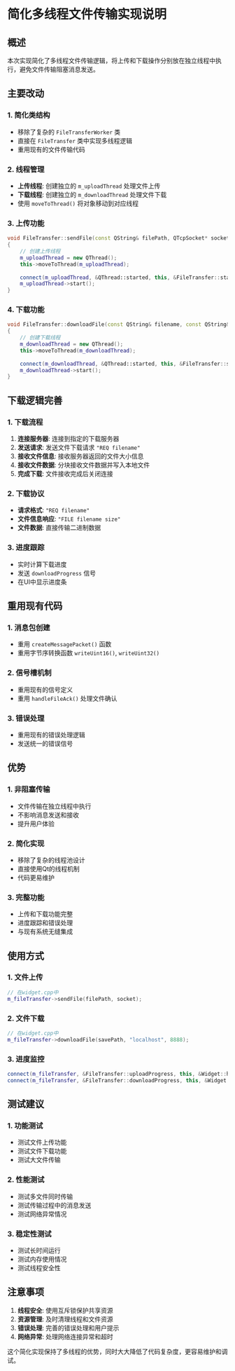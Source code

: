 # 简化多线程文件传输实现说明

## 概述
本次实现简化了多线程文件传输逻辑，将上传和下载操作分别放在独立线程中执行，避免文件传输阻塞消息发送。

## 主要改动

### 1. 简化类结构
- 移除了复杂的 `FileTransferWorker` 类
- 直接在 `FileTransfer` 类中实现多线程逻辑
- 重用现有的文件传输代码

### 2. 线程管理
- **上传线程**: 创建独立的 `m_uploadThread` 处理文件上传
- **下载线程**: 创建独立的 `m_downloadThread` 处理文件下载
- 使用 `moveToThread()` 将对象移动到对应线程

### 3. 上传功能
```cpp
void FileTransfer::sendFile(const QString& filePath, QTcpSocket* socket)
{
    // 创建上传线程
    m_uploadThread = new QThread();
    this->moveToThread(m_uploadThread);
    
    connect(m_uploadThread, &QThread::started, this, &FileTransfer::startUploadInThread);
    m_uploadThread->start();
}
```

### 4. 下载功能
```cpp
void FileTransfer::downloadFile(const QString& filename, const QString& host, quint16 port)
{
    // 创建下载线程
    m_downloadThread = new QThread();
    this->moveToThread(m_downloadThread);
    
    connect(m_downloadThread, &QThread::started, this, &FileTransfer::startDownloadInThread);
    m_downloadThread->start();
}
```

## 下载逻辑完善

### 1. 下载流程
1. **连接服务器**: 连接到指定的下载服务器
2. **发送请求**: 发送文件下载请求 `"REQ filename"`
3. **接收文件信息**: 接收服务器返回的文件大小信息
4. **接收文件数据**: 分块接收文件数据并写入本地文件
5. **完成下载**: 文件接收完成后关闭连接

### 2. 下载协议
- **请求格式**: `"REQ filename"`
- **文件信息响应**: `"FILE filename size"`
- **文件数据**: 直接传输二进制数据

### 3. 进度跟踪
- 实时计算下载进度
- 发送 `downloadProgress` 信号
- 在UI中显示进度条

## 重用现有代码

### 1. 消息包创建
- 重用 `createMessagePacket()` 函数
- 重用字节序转换函数 `writeUint16()`, `writeUint32()`

### 2. 信号槽机制
- 重用现有的信号定义
- 重用 `handleFileAck()` 处理文件确认

### 3. 错误处理
- 重用现有的错误处理逻辑
- 发送统一的错误信号

## 优势

### 1. 非阻塞传输
- 文件传输在独立线程中执行
- 不影响消息发送和接收
- 提升用户体验

### 2. 简化实现
- 移除了复杂的线程池设计
- 直接使用Qt的线程机制
- 代码更易维护

### 3. 完整功能
- 上传和下载功能完整
- 进度跟踪和错误处理
- 与现有系统无缝集成

## 使用方式

### 1. 文件上传
```cpp
// 在widget.cpp中
m_fileTransfer->sendFile(filePath, socket);
```

### 2. 文件下载
```cpp
// 在widget.cpp中
m_fileTransfer->downloadFile(savePath, "localhost", 8888);
```

### 3. 进度监控
```cpp
connect(m_fileTransfer, &FileTransfer::uploadProgress, this, &Widget::handleUploadProgress);
connect(m_fileTransfer, &FileTransfer::downloadProgress, this, &Widget::handleDownloadProgress);
```

## 测试建议

### 1. 功能测试
- 测试文件上传功能
- 测试文件下载功能
- 测试大文件传输

### 2. 性能测试
- 测试多文件同时传输
- 测试传输过程中的消息发送
- 测试网络异常情况

### 3. 稳定性测试
- 测试长时间运行
- 测试内存使用情况
- 测试线程安全性

## 注意事项

1. **线程安全**: 使用互斥锁保护共享资源
2. **资源管理**: 及时清理线程和文件资源
3. **错误处理**: 完善的错误处理和用户提示
4. **网络异常**: 处理网络连接异常和超时

这个简化实现保持了多线程的优势，同时大大降低了代码复杂度，更容易维护和调试。 